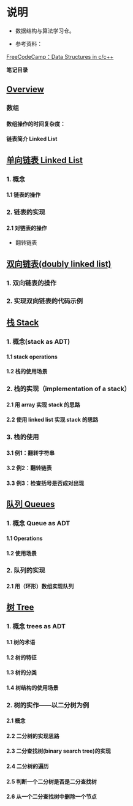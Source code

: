 # 说明

- 数据结构与算法学习仓。

- 参考资料：

[FreeCodeCamp：Data Structures in c/c++](https://www.youtube.com/watch?v=B31LgI4Y4DQ)


**笔记目录**

## [Overview](./data-structure-overview.md) 

### 数组

#### 数组操作的时间复杂度：

#### 链表简介 Linked List

## [单向链表 Linked List](./1_linked-list/linked-list.md)

### 1. 概念

#### 1.1 链表的操作

### 2. 链表的实现

#### 2.1 对链表的操作

- 翻转链表

## [双向链表(doubly linked list)](./2_doubly-linked-list/doubly-linked-list.md)

### 1. 双向链表的操作

### 2. 实现双向链表的代码示例

## [栈 Stack](./3_stack/stack.md)

### 1. 概念(stack as ADT)

#### 1.1 stack operations

#### 1.2 栈的使用场景

### 2. 栈的实现（implementation of a stack）

#### 2.1 用 array 实现 stack 的思路

#### 2.2 使用 linked list 实现 stack 的思路

### 3. 栈的使用

#### 3.1 例1：翻转字符串

#### 3.2 例2：翻转链表

#### 3.3 例3：检查括号是否成对出现

## [队列 Queues](./4_queues/queues.md)

### 1. 概念 Queue as ADT

#### 1.1 Operations

#### 1.2 使用场景

### 2. 队列的实现

#### 2.1 用（环形）数组实现队列

## [树 Tree](./5_trees/trees.md)

### 1. 概念 trees as ADT

#### 1.1 树的术语

#### 1.2 树的特征

#### 1.3 树的分类

#### 1.4 树结构的使用场景

### 2. 树的实作——以二分树为例

#### 2.1 概念

#### 2.2 二分树的实现思路

#### 2.3 二分查找树(binary search tree)的实现

#### 2.4 二分树的遍历

#### 2.5 判断一个二分树是否是二分查找树

#### 2.6 从一个二分查找树中删除一个节点

